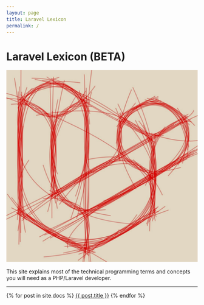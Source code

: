 ```yaml
---
layout: page
title: Laravel Lexicon
permalink: /
---
```


# Laravel Lexicon (BETA)
![Laravel Lexicon Logo](assets/img/logo/android-chrome-512x512.png)

This site explains most of the technical programming terms and concepts you will need as a PHP/Laravel developer.

<div class="section-index">
    <hr class="panel-line">
    {% for post in site.docs  %}        
    <i class="fas fa-question-circle"></i> <a href="{{ post.url | prepend: site.baseurl }}">{{ post.title }}</a>
    {% endfor %}
</div>
